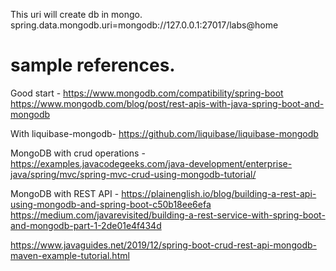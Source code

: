 This uri will create db in mongo. 
spring.data.mongodb.uri=mongodb://127.0.0.1:27017/labs@home

# sample references. 

Good start - https://www.mongodb.com/compatibility/spring-boot
https://www.mongodb.com/blog/post/rest-apis-with-java-spring-boot-and-mongodb

With liquibase-mongodb-  https://github.com/liquibase/liquibase-mongodb

MongoDB with crud operations - https://examples.javacodegeeks.com/java-development/enterprise-java/spring/mvc/spring-mvc-crud-using-mongodb-tutorial/

MongoDB with REST API - https://plainenglish.io/blog/building-a-rest-api-using-mongodb-and-spring-boot-c50b18ee6efa
 https://medium.com/javarevisited/building-a-rest-service-with-spring-boot-and-mongodb-part-1-2de01e4f434d
 
 https://www.javaguides.net/2019/12/spring-boot-crud-rest-api-mongodb-maven-example-tutorial.html
 
